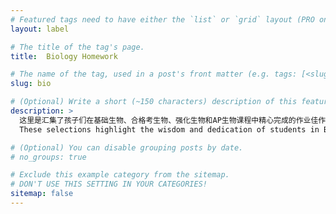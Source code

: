 ```yaml
---
# Featured tags need to have either the `list` or `grid` layout (PRO only).
layout: label

# The title of the tag's page.
title:  Biology Homework

# The name of the tag, used in a post's front matter (e.g. tags: [<slug>]).
slug: bio

# (Optional) Write a short (~150 characters) description of this featured tag.
description: >
  这里是汇集了孩子们在基础生物、合格考生物、强化生物和AP生物课程中精心完成的作业佳作，每一份作业都是灵感和创意的呈现，让我们共同见证孩子们在生物学道路上的成长与进步！
  These selections highlight the wisdom and dedication of students in Biology, Qualifying Exam Biology, Honors Biology and AP Biology courses. Their exceptional talents and unique insights are showcased in carefully chosen assignments, offering an opportunity to appreciate their achievements together.

# (Optional) You can disable grouping posts by date.
# no_groups: true

# Exclude this example category from the sitemap.
# DON'T USE THIS SETTING IN YOUR CATEGORIES!
sitemap: false
---
```

